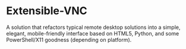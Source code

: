 # Extensible-VNC
A solution that refactors typical remote desktop solutions into a simple, elegant, mobile-friendly interface based on HTML5, Python, and some PowerShell/X11 goodness (depending on platform).

